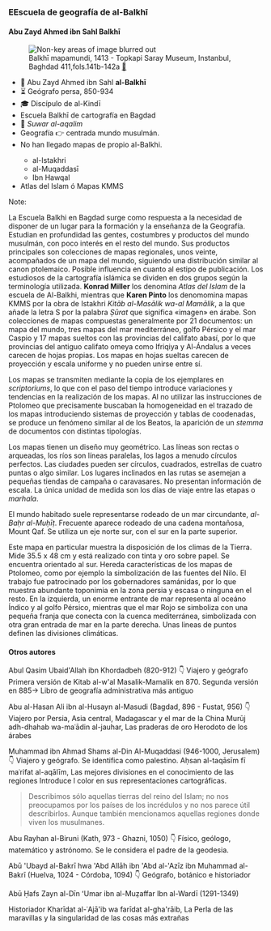 ### EEscuela de geografía de al-Balkhī

#### Abu Zayd Ahmed ibn Sahl Balkhī

<div class="containerSlide">
	<div class="layout-2col">
		<figure>
			<img data-src="images/islamic-map-balkhi-climas.jpg" alt="Non-key areas of image blurred out">
			<figcaption>
				Balkhī mapamundi, 1413 - Topkapi Saray Museum, Instanbul, Baghdad 411,fols.141b-142a
				<a href="https://commons.wikimedia.org/wiki/File:Al-Ashraf_compass_and_qibla_diagram.png" target="_blank">🔗</a>
			</figcaption>
		</figure>
		<ul>
			<li>👳 Abu Zayd Ahmed ibn Sahl <strong>al-Balkhī</strong></li>
			<li>⏳ Geógrafo persa, 850-934</li>
			<li>🎓 Discípulo de al-Kindī</li>
			<li>Escuela Balkhī de cartografía en Bagdad</li>
			<li>📕 <em>Suwar al-aqalim</em></li>
			<li>Geografía 👉 centrada mundo musulmán.</li>
			<li>No han llegado mapas de propio al-Balkhi.</li>
			<ul>
				<li>al-Istakhri</li>
				<li>al-Muqaddasī</li>
				<li>Ibn Hawqal</li>
			</ul>
			<li>Atlas del Islam ó Mapas KMMS</li>
		</ul>
	</div>
</div>	


Note:

La Escuela Balkhi en Bagdad surge como respuesta a la necesidad de disponer de un lugar para la formación y la enseñanza de la Geografía. Estudian en profundidad las gentes, costumbres y productos del mundo musulmán, con poco interés en el resto del mundo. Sus productos principales son colecciones de mapas regionales, unos veinte, acompañados de un mapa del mundo, siguiendo una distribución similar al canon ptolemaico. Posible influencia en cuanto al estipo de publicación. Los estudiosos de la cartografía islámica se dividen en dos grupos según la terminología utilizada. **Konrad Miller** los denomina *Atlas del Islam* de la escuela de Al-Balkhi, mientras que **Karen Pinto** los denomomina mapas KMMS por la obra de Istakhri *Kitāb al-Masālik wa-al Mamālik*, a la que añade la letra S por la palabra *Ṣūrat* que significa «imagen» en árabe. Son colecciones de mapas compuestas generalmente por 21 documentos: un mapa del mundo, tres mapas del mar mediterráneo, golfo Pérsico y el mar Caspio y 17 mapas sueltos con las provincias del califato abasí, por lo que provincias del antiguo califato omeya como Ifriqiya y Al-Ándalus a veces carecen de hojas propias. Los mapas en hojas sueltas carecen de proyección y escala uniforme y no pueden unirse entre sí.

Los mapas se transmiten mediante la copia de los ejemplares en *scriptoriums*, lo que con el paso del tiempo introduce variaciones y tendencias en la realización de los mapas. Al no utilizar las instrucciones de Ptolomeo que precisamente buscaban la homogeneidad en el trazado de los mapas introduciendo sistemas de proyección y tablas de coodenadas, se produce un fenómeno similar al de los Beatos, la aparición de un *stemma* de documentos con distintas tipologías.

Los mapas tienen un diseño muy geométrico. Las líneas son rectas o arqueadas, los ríos son líneas paralelas, los lagos a menudo círculos perfectos. Las ciudades pueden ser círculos, cuadrados, estrellas de cuatro puntas o algo similar. Los lugares inclinados en las rutas se asemejan a pequeñas tiendas de campaña o caravasares. No presentan información de escala. La única unidad de medida son los días de viaje entre las etapas o *marhala*.

El mundo habitado suele representarse rodeado de un mar circundante, *al-Baḥr al-Muḥīṭ*. Frecuente aparece rodeado de una cadena montañosa, Mount Qaf. Se utiliza un eje norte sur, con el sur en la parte superior.

Este mapa en particular muestra la disposición de los climas de la Tierra. Mide 35.5 x 48 cm y está realizado con tinta y oro sobre papel. Se encuentra orientado al sur. Hereda características de los mapas de Ptolomeo, como por ejemplo la simbolización de las fuentes del Nilo. El trabajo fue patrocinado por los gobernadores samánidas, por lo que muestra abundante toponimia en la zona persia y escasa o ninguna en el resto. En la izquierda, un enorme entrante de mar representa al oceáno Índico y al golfo Pérsico, mientras que el mar Rojo se simboliza con una pequeña franja que conecta con la cuenca mediterránea, simbolizada con otra gran entrada de mar en la parte derecha. Unas lineas de puntos definen las divisiones climáticas.

#### Otros autores

Abul Qasim Ubaid'Allah ibn Khordadbeh (820-912)
👇 Viajero y geógrafo
Primera versión de Kitab al-w'al Masalik-Mamalik en 870. Segunda versión en 885-> Libro de geografía administrativa más antiguo

Abu al-Hasan Ali ibn al-Husayn al-Masudi (Bagdad, 896 - Fustat, 956)
👇
Viajero por Persia, Asia central, Madagascar y el mar de la China
Murūj adh-dhahab wa-maʿādin al-jauhar, Las praderas de oro
Herodoto de los árabes

Muhammad ibn Ahmad Shams al-Din Al-Muqaddasi (946-1000, Jerusalem)
👇
Viajero y geógrafo. Se identifica como palestino.
Aḥsan al-taqāsīm fī maʿrifat al-aqālīm, Las mejores divisiones en el conocimiento de las regiones
Introduce l color en sus representaciones cartográficas.

> Describimos sólo aquellas tierras del reino del Islam; no nos preocupamos por los países de los incrédulos y no nos parece útil describirlos. Aunque también mencionamos aquellas regiones donde viven los musulmanes.

Abu Rayhan al-Biruni (Kath, 973 - Ghazni, 1050)
👇
Físico, geólogo, matemático y astrónomo.
Se le considera el padre de la geodesia.

Abū 'Ubayd al-Bakrī hwa 'Abd Allāh ibn 'Abd al-'Azīz ibn Muhammad al-Bakrī (Huelva, 1024 - Córdoba, 1094)
👇
Geógrafo, botánico e historiador


Abū Ḥafs Zayn al-Dīn ʻUmar ibn al-Muẓaffar Ibn al-Wardī (1291-1349)

Historiador
Kharīdat al-ʿAjā'ib wa farīdat al-gha'rāib, La Perla de las maravillas y la singularidad de las cosas más extrañas